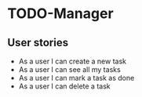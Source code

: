 # TODO-Manager

## User stories

- As a user I can create a new task
- As a user I can see all my tasks
- As a user I can mark a task as done
- As a user I can delete a task
